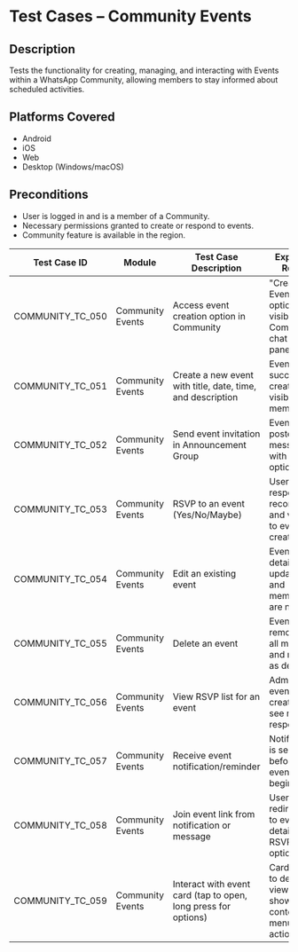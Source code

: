 # Test Cases – Community Events

## Description
Tests the functionality for creating, managing, and interacting with Events within a WhatsApp Community, allowing members to stay informed about scheduled activities.

## Platforms Covered
- Android
- iOS
- Web
- Desktop (Windows/macOS)

## Preconditions
- User is logged in and is a member of a Community.
- Necessary permissions granted to create or respond to events.
- Community feature is available in the region.

| Test Case ID       | Module           | Test Case Description                                                        | Expected Result                                                                  | Status | Priority | Notes |
|--------------------|------------------|-------------------------------------------------------------------------------|-----------------------------------------------------------------------------------|--------|----------|-------|
| COMMUNITY_TC_050   | Community Events | Access event creation option in Community                                    | "Create Event" option is visible in the Community chat or info panel             | Pass   | High     |       |
| COMMUNITY_TC_051   | Community Events | Create a new event with title, date, time, and description                   | Event is successfully created and visible to all members                         | Pass   | High     |       |
| COMMUNITY_TC_052   | Community Events | Send event invitation in Announcement Group                                  | Event is posted as a message with RSVP options                                  | Pass   | High     |       |
| COMMUNITY_TC_053   | Community Events | RSVP to an event (Yes/No/Maybe)                                              | User response is recorded and visible to event creator                           | Pass   | High     |       |
| COMMUNITY_TC_054   | Community Events | Edit an existing event                                                       | Event details are updated and members are notified                               | Pass   | Medium   |       |
| COMMUNITY_TC_055   | Community Events | Delete an event                                                              | Event is removed for all members and marked as deleted                           | Pass   | Medium   |       |
| COMMUNITY_TC_056   | Community Events | View RSVP list for an event                                                  | Admin or event creator can see member responses                                  | Pass   | Medium   |       |
| COMMUNITY_TC_057   | Community Events | Receive event notification/reminder                                          | Notification is sent before the event begins                                     | Pass   | Medium   |       |
| COMMUNITY_TC_058   | Community Events | Join event link from notification or message                                 | User is redirected to event details and RSVP options                             | Pass   | Medium   |       |
| COMMUNITY_TC_059   | Community Events | Interact with event card (tap to open, long press for options)               | Card opens to detailed view or shows context menu with actions                   | Pass   | Low      |       |

